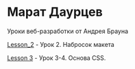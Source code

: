 # Марат Даурцев
Уроки веб-разработки от Андрея Брауна

[Lesson_2](https://mdaurtseff.github.io/full_stack_lessons_follow_by_andrey_brawn.github.io/lesson_2 "Lesson_2") - Урок 2. Набросок макета

[Lesson 3](https://mdaurtseff.github.io/full_stack_lessons_follow_by_andrey_brawn.github.io/lesson_3-4 "Lesson_3-4") - Урок 3-4. Основа CSS. 
